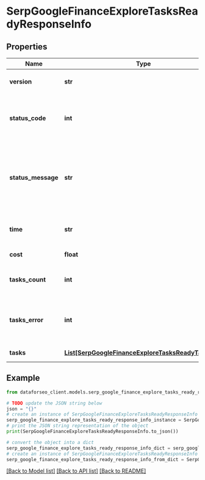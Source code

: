 # SerpGoogleFinanceExploreTasksReadyResponseInfo


## Properties

Name | Type | Description | Notes
------------ | ------------- | ------------- | -------------
**version** | **str** | the current version of the API | [optional] 
**status_code** | **int** | general status code you can find the full list of the response codes here | [optional] 
**status_message** | **str** | general informational message you can find the full list of general informational messages here | [optional] 
**time** | **str** | total execution time, seconds | [optional] 
**cost** | **float** | total tasks cost, USD | [optional] 
**tasks_count** | **int** | the number of tasks in the tasks array | [optional] 
**tasks_error** | **int** | the number of tasks in the tasks array returned with an error | [optional] 
**tasks** | [**List[SerpGoogleFinanceExploreTasksReadyTaskInfo]**](SerpGoogleFinanceExploreTasksReadyTaskInfo.md) | array of tasks | [optional] 

## Example

```python
from dataforseo_client.models.serp_google_finance_explore_tasks_ready_response_info import SerpGoogleFinanceExploreTasksReadyResponseInfo

# TODO update the JSON string below
json = "{}"
# create an instance of SerpGoogleFinanceExploreTasksReadyResponseInfo from a JSON string
serp_google_finance_explore_tasks_ready_response_info_instance = SerpGoogleFinanceExploreTasksReadyResponseInfo.from_json(json)
# print the JSON string representation of the object
print(SerpGoogleFinanceExploreTasksReadyResponseInfo.to_json())

# convert the object into a dict
serp_google_finance_explore_tasks_ready_response_info_dict = serp_google_finance_explore_tasks_ready_response_info_instance.to_dict()
# create an instance of SerpGoogleFinanceExploreTasksReadyResponseInfo from a dict
serp_google_finance_explore_tasks_ready_response_info_from_dict = SerpGoogleFinanceExploreTasksReadyResponseInfo.from_dict(serp_google_finance_explore_tasks_ready_response_info_dict)
```
[[Back to Model list]](../README.md#documentation-for-models) [[Back to API list]](../README.md#documentation-for-api-endpoints) [[Back to README]](../README.md)


